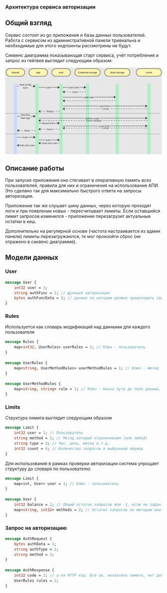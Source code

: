 ### Архитектура сервиса авторизации

## Общий взгляд

Сервис состоит из go приложения и базы данных пользователей.
Работа с сервисом из административной панели тривиальна и необходимые для этого эндпоинты рассмотрены не будут.

Сиквенс диаграмма показывающая старт сервиса, учёт потребления и запрос из гейтвея выглядит следующим образом:

![Сиквенс диаграмма](./auth.jpg)

## Описание работы

При запуске приложения оно стягивает в оперативную память всех пользователей, правила для них и ограничения на использование АПИ. Это сделано так для максимально быстрого ответа на запросы авторизации.

Приложение так же слушает шину данных, через которую проходят логи и при появлении новых - пересчитывает лимиты. Если оставшийся лимит запросов изменился - приложение перезагрузит актуальные остатки в кеш.

Дополнительно на регулярной основе (частота настраивается из админ панели) лимиты перезагружаются, тк мог произойти сброс (не отражено в сиквенс диаграмме).

## Модели данных

### User

```protobuf
message User {
    int32 user = 1;
    string authFunc = 2; // функция авторизации
    bytes authFuncData = 3; // данные по которым должна происходить сверка
}
```

### Rules
Используется как словарь модификаций над данными для каждого пользователя

```protobuf
message Rules {
    map<int32, UserRules> userRules = 1; // Ключ - пользователь
}

message UserRules {
    map<string, UserMethodRules> userMethodRules = 1; // Ключ - метод
}

message UserMethodRules {
    map<string, string> rule = 1; // Ключ - маска пути до поля данных, значение - скрытие или тип шифрования
}

```


### Limits
Структура лимита выглядит следующим образом
```protobuf
message Limit {
    int32 user = 1; // Пользователь
    string method = 2; // Метод который ограничиваем (или любой)
    string type = 3; // Час, день, месяц и т.д.
    int32 count = 4; // Количество запросов в выбранный период
}
```

Для использования в рамках проверки авторизации система упрощает структуру до словаря по пользователю:

```protobuf
message Limit {
    map<int, User> user = 1; // Ключ - пользователь
}

message User {
    int32 balance = 1; // Общий остаток запросов или -1, если не задан
    map<string, int32> methods = 2; // Остаток запросов по методам или -1, если доступ к методу запрещён
}
```

### Запрос на авторизацию

```protobuf
message AuthRequest {
    bytes authData = 1;
    string authType = 2;
    string method = 3;
}

message AuthResponse {
    int32 code = 1; // а-ля HTTP код. Всё ок, нехватило лимита, нет доступа или проблемы с аутентификацией
    UserRules rules = 2;
}
```